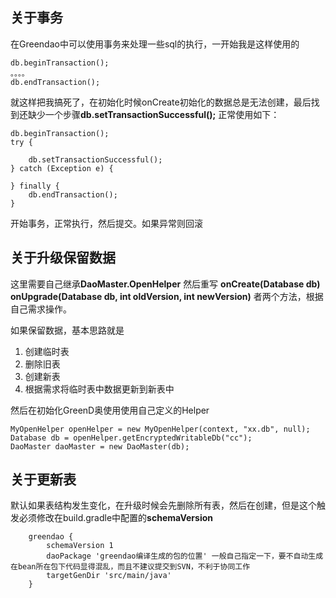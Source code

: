 ## 关于事务
在Greendao中可以使用事务来处理一些sql的执行，一开始我是这样使用的
	
	db.beginTransaction();
	。。。。
	db.endTransaction();

就这样把我搞死了，在初始化时候onCreate初始化的数据总是无法创建，最后找到还缺少一个步骤**db.setTransactionSuccessful();**
正常使用如下：

	db.beginTransaction();
	try {
		
		db.setTransactionSuccessful();
	} catch (Exception e) {

	} finally {
		db.endTransaction();
	}
开始事务，正常执行，然后提交。如果异常则回滚

## 关于升级保留数据

这里需要自己继承**DaoMaster.OpenHelper**
然后重写 
**onCreate(Database db)**
**onUpgrade(Database db, int oldVersion, int newVersion)**
者两个方法，根据自己需求操作。

如果保留数据，基本思路就是

1. 创建临时表
2. 删除旧表
3. 创建新表
4. 根据需求将临时表中数据更新到新表中

然后在初始化GreenD奥使用使用自己定义的Helper
 
	MyOpenHelper openHelper = new MyOpenHelper(context, "xx.db", null);
    Database db = openHelper.getEncryptedWritableDb("cc");
    DaoMaster daoMaster = new DaoMaster(db);

## 关于更新表

默认如果表结构发生变化，在升级时候会先删除所有表，然后在创建，但是这个触发必须修改在build.gradle中配置的**schemaVersion**

        greendao {
            schemaVersion 1 
			daoPackage 'greendao编译生成的包的位置' 一般自己指定一下，要不自动生成在bean所在包下代码显得混乱，而且不建议提交到SVN，不利于协同工作
            targetGenDir 'src/main/java'
        }
